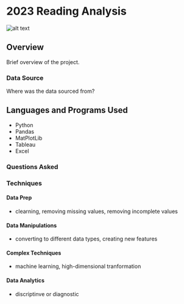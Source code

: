 # 2023 Reading Analysis
![alt text](image.jpg)

## Overview
Brief overview of the project.

### Data Source
Where was the data sourced from?

## Languages and Programs Used
- Python
- Pandas
- MatPlotLib
- Tableau
- Excel

### Questions Asked

### Techniques

#### Data Prep
 - clearning, removing missing values, removing incomplete values

#### Data Manipulations
- converting to different data types, creating new features

#### Complex Techniques
- machine learning, high-dimensional tranformation

#### Data Analytics
- discriptinve or diagnostic
